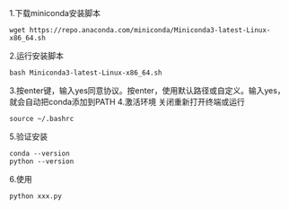 1.下载miniconda安装脚本
```
wget https://repo.anaconda.com/miniconda/Miniconda3-latest-Linux-x86_64.sh
```
2.运行安装脚本
```
bash Miniconda3-latest-Linux-x86_64.sh
```
3.按enter键，输入yes同意协议。按enter，使用默认路径或自定义。输入yes，就会自动把conda添加到PATH
4.激活环境
关闭重新打开终端或运行
```
source ~/.bashrc
```
5.验证安装
```
conda --version
python --version
```
6.使用
```
python xxx.py
```
